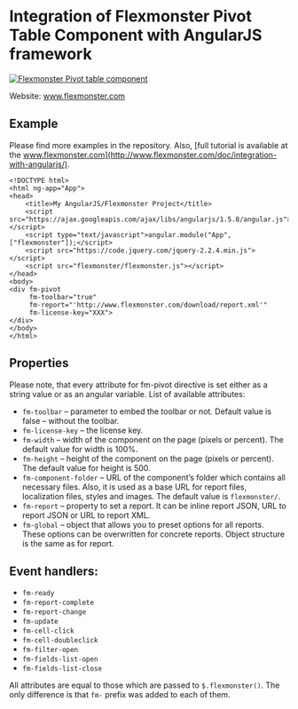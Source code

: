 # Integration of Flexmonster Pivot Table Component with AngularJS framework

[![Flexmonster Pivot table component](https://s3.amazonaws.com/flexmonster/github/fm-github-cover.png)](http://flexmonster.com)

Website: <a href="http://flexmonster.com" target="_blank">www.flexmonster.com</a>

## Example

Please find more examples in the repository. Also, [full tutorial is available at the www.flexmonster.com](http://www.flexmonster.com/doc/integration-with-angularjs/).
```
<!DOCTYPE html>
<html ng-app="App">
<head>
    <title>My AngularJS/Flexmonster Project</title>
    <script src="https://ajax.googleapis.com/ajax/libs/angularjs/1.5.8/angular.js"></script>
    <script type="text/javascript">angular.module("App", ["flexmonster"]);</script>
    <script src="https://code.jquery.com/jquery-2.2.4.min.js"></script>
    <script src="flexmonster/flexmonster.js"></script>
</head>
<body>
<div fm-pivot 
     fm-toolbar="true" 
     fm-report="'http://www.flexmonster.com/download/report.xml'"
     fm-license-key="XXX">
</div>
</body>
</html>
```

## Properties

Please note, that every attribute for fm-pivot directive is set either as a string value or as an angular variable. List of available attributes:

- `fm-toolbar` – parameter to embed the toolbar or not. Default value is false – without the toolbar.
- `fm-license-key` – the license key.
- `fm-width` – width of the component on the page (pixels or percent). The default value for width is 100%.
- `fm-height` – height of the component on the page (pixels or percent). The default value for height is 500.
- `fm-component-folder` – URL of the component’s folder which contains all necessary files. Also, it is used as a base URL for report files, localization files, styles and images. The default value is `flexmonster/`.
- `fm-report` – property to set a report. It can be inline report JSON, URL to report JSON or URL to report XML.
- `fm-global` – object that allows you to preset options for all reports. These options can be overwritten for concrete reports. Object structure is the same as for report.

## Event handlers:

- `fm-ready`
- `fm-report-complete`
- `fm-report-change`
- `fm-update`
- `fm-cell-click`
- `fm-cell-doubleclick`
- `fm-filter-open`
- `fm-fields-list-open`
- `fm-fields-list-close`

All attributes are equal to those which are passed to `$.flexmonster()`. The only difference is that `fm-` prefix was added to each of them.
